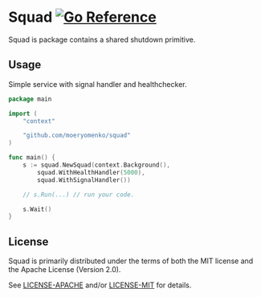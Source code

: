 # Squad [![Go Reference](https://pkg.go.dev/badge/github.com/moeryomenko/squad.svg)](https://pkg.go.dev/github.com/moeryomenko/squad)

Squad is package contains a shared shutdown primitive.

## Usage

Simple service with signal handler and healthchecker.

```go
package main

import (
	"context"

	"github.com/moeryomenko/squad"
)

func main() {
	s := squad.NewSquad(context.Background(),
		squad.WithHealthHandler(5000),
		squad.WithSignalHandler())

	// s.Run(...) // run your code.

	s.Wait()
}
```

## License

Squad is primarily distributed under the terms of both the MIT license and the Apache License (Version 2.0).

See [LICENSE-APACHE](LICENSE-APACHE) and/or [LICENSE-MIT](LICENSE-MIT) for details.
